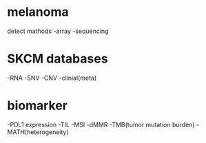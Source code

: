 # melanoma

 detect mathods 
  -array
  -sequencing

# SKCM databases
-RNA
  -SNV
  -CNV
  -clinial(meta)
  

# biomarker
  -PDL1 expression
  -TIL
  -MSI
  -dMMR
  -TMB(tumor mutation burden)
  -MATH(heterogeneity)
  
  
